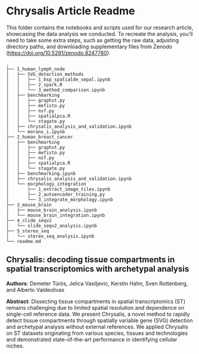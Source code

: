 # Chrysalis Article Readme


This folder contains the notebooks and scripts used for our research article, showcasing the data analysis we conducted.
To recreate the analysis, you'll need to take some extra steps, such as getting the raw data, adjusting directory paths,
and downloading supplementary files from Zenodo (https://doi.org/10.5281/zenodo.8247780).
```
.
├── 1_human_lymph_node
│   ├── SVG_detection_methods
│   │   ├── 1_bsp_spatialde_sepal.ipynb
│   │   ├── 2_spark.R
│   │   └── 3_method_comparison.ipynb
│   ├── benchmarking
│   │   ├── graphst.py
│   │   ├── mefisto.py
│   │   ├── nsf.py
│   │   ├── spatialpca.R
│   │   └── stagate.py
│   ├── chrysalis_analysis_and_validation.ipynb
│   └── morans_i.ipynb
├── 2_human_breast_cancer
│   ├── benchmarking
│   │   ├── graphst.py
│   │   ├── mefisto.py
│   │   ├── nsf.py
│   │   ├── spatialpca.R
│   │   └── stagate.py
│   ├── benchmarking.ipynb
│   ├── chrysalis_analysis_and_validation.ipynb
│   └── morphology_integration
│       ├── 1_extract_image_tiles.ipynb
│       ├── 2_autoencoder_training.py
│       └── 3_integrate_morphology.ipynb
├── 3_mouse_brain
│   ├── mouse_brain_analysis.ipynb
│   └── mouse_brain_integration.ipynb
├── 4_slide_seqv2
│   └── slide_seqv2_analysis.ipynb
├── 5_stereo_seq
│   └── stereo_seq_analysis.ipynb
└── readme.md
```

## Chrysalis: decoding tissue compartments in spatial transcriptomics with archetypal analysis

**Authors**: Demeter Túrós, Jelica Vasiljevic, Kerstin Hahn, Sven Rottenberg, and Alberto Valdeolivas

**Abstract**: Dissecting tissue compartments in spatial transcriptomics (ST) remains challenging due 
to limited spatial resolution and dependence on single-cell reference data. We present Chrysalis, a 
novel method to rapidly detect tissue compartments through spatially variable gene (SVG) detection 
and archetypal analysis without external references. We applied Chrysalis on ST datasets originating 
from various species, tissues and technologies and demonstrated state-of-the-art performance in 
identifying cellular niches.

